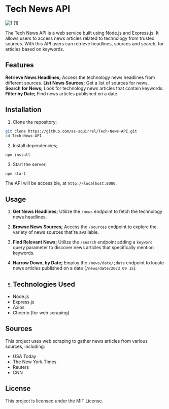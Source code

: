 # Tech News API

![1 (1)](https://github.com/as-squirrel/Tech-News-API/assets/114065413/66a3d3c9-f8d0-44fe-95bd-4e892200e56f)


The Tech News API is a web service built using Node.js and Express.js. It allows users to access news articles related to technology from trusted sources. With this API users can retrieve headlines, sources and search, for articles based on keywords.

## Features

 **Retrieve News Headlines;** Access the technology news headlines from different sources.
 **List News Sources;** Get a list of sources for news.
 **Search for News;** Look for technology news articles that contain keywords.
 **Filter by Date;** Find news articles published on a date.

## Installation

1. Clone the repository;

  ```bash
  git clone https://github.com/as-squirrel/Tech-News-API.git
  cd Tech-News-API
  ```

2. Install dependencies;

  ```
  npm install
  ```

3. Start the server;

  ```
npm start
  ```

  The API will be accessible, at `http://localhost:8080`.

## Usage

1. **Get News Headlines;** Utilize the `/news` endpoint to fetch the technology news headlines.

2. **Browse News Sources;** Access the `/sources` endpoint to explore the variety of news sources that're available.

3. **Find Relevant News;** Utilize the `/search` endpoint adding a `keyword` query parameter to discover news articles that specifically mention keywords.

4. **Narrow Down, by Date;** Employ the `/news/date/;date` endpoint to locate news articles published on a date (`/news/date/2023 09 15`).

5. ## Technologies Used

- Node.js
- Express.js
- Axios
- Cheerio (for web scraping)

## Sources

This project uses web scraping to gather news articles from various sources, including:

- USA Today
- The New York Times
- Reuters
- CNN


## License

This project is licensed under the MIT License.
